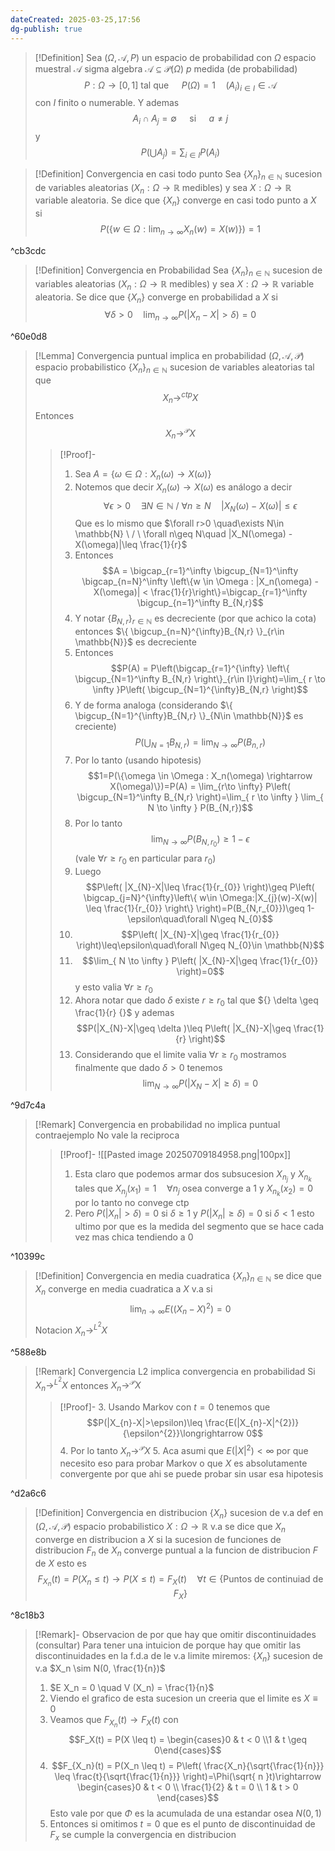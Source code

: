 ```yaml
---
dateCreated: 2025-03-25,17:56
dg-publish: true
---
```

>[!Definition]
>Sea ${} (\Omega, \mathcal{A}, P) {}$ un espacio de probabilidad con $\Omega$ espacio muestral $\mathcal{A}$ sigma algebra $\mathcal{A} \subseteq \mathcal{P}(\Omega)$ $p$ medida (de probabilidad) 
>$$P : \Omega \rightarrow [0, 1] \text{ tal que }\quad P(\Omega)=1\quad(A_i)_{i \in I} \in \mathcal{A}$$
>con $I$ finito o numerable. Y ademas $$A_{i}\cap A_{j}=\emptyset\quad\text{ si }\quad a\neq j$$ y $$P\left( \bigcup A_{j} \right)=\sum_{i \in I}P(A_{i})$$ 

>[!Definition] Convergencia en casi todo punto
>Sea $\{ X_{n} \}_{n\in \mathbb{N}}$ sucesion de variables aleatorias ($X_{n}:\Omega\rightarrow\mathbb{R}$ medibles) y sea $X:\Omega\rightarrow\mathbb{R}$ variable aleatoria. Se dice que $\{ X_{n} \}$ converge en casi todo punto a $X$ si $$P(\{ w\in \Omega:\lim_{ n \to \infty } X_{n}(w)=X(w) \})=1$$

^cb3cdc

>[!Definition] Convergencia en Probabilidad
>Sea $\{ X_{n} \}_{n\in \mathbb{N}}$ sucesion de variables aleatorias ($X_{n}:\Omega\rightarrow\mathbb{R}$ medibles) y sea $X:\Omega\rightarrow\mathbb{R}$ variable aleatoria. Se dice que $\{ X_{n} \}$ converge en probabilidad a $X$ si 
>$$\forall \delta >0 \quad\lim_{ n \to \infty } P(|X_{n}-X|>\delta )=0$$
>

^60e0d8

>[!Lemma] Convergencia puntual implica en probabilidad
>$(\Omega,\mathcal{A},\mathcal{P})$ espacio probabilistico $\{X_{n}\}_{n\in\mathbb{N}}$ sucesion de variables aleatorias tal que 
>$$X_{n}\rightarrow^{ctp}  X$$
>Entonces $$X_{n}\rightarrow^{\mathcal{P}}X$$ 
>>[!Proof]-
>>1. Sea $A = \{\omega \in \Omega : X_n(\omega) \rightarrow X(\omega)\}$
>>2. Notemos que decir $X_{n}(\omega)\rightarrow X(\omega)$ es análogo a decir  $$\forall \epsilon>0 \quad\exists N\in \mathbb{N}  \ / \ \forall n\geq N\quad |X_N(\omega) - X(\omega)|\leq \epsilon$$
>>Que es lo mismo que $\forall r>0 \quad\exists N\in \mathbb{N}  \ / \ \forall n\geq N\quad |X_N(\omega) - X(\omega)|\leq \frac{1}{r}$
>>4. Entonces $$A = \bigcap_{r=1}^\infty \bigcup_{N=1}^\infty \bigcap_{n=N}^\infty \left\{w \in \Omega : |X_n(\omega) - X(\omega)| < \frac{1}{r}\right\}=\bigcap_{r=1}^\infty \bigcup_{n=1}^\infty B_{N,r}$$
>>5. Y notar $\{B_{N,r}\}_{r\in \mathbb{N}}$ es decreciente (por que achico la cota) entonces $\{ \bigcup_{n=N}^{\infty}B_{N,r} \}_{r\in \mathbb{N}}$ es decreciente
>>6. Entonces $$P(A) = P\left(\bigcap_{r=1}^{\infty} \left\{ \bigcup_{N=1}^\infty B_{N,r} \right\}_{r\in I}\right)=\lim_{ r \to \infty }P\left( \bigcup_{N=1}^{\infty}B_{N,r} \right)$$
>>7. Y de forma analoga (considerando $\{ \bigcup_{N=1}^{\infty}B_{N,r} \}_{N\in \mathbb{N}}$ es creciente) $$P\left(\bigcup_{N=1}B_{N,r}\right)=\lim_{ N \to \infty } P(B_{n,r})$$ 
>>8. Por lo tanto (usando hipotesis)  $$1=P(\{\omega \in \Omega : X_n(\omega) \rightarrow X(\omega)\})=P(A)  = \lim_{r\to \infty} P\left( \bigcup_{N=1}^\infty B_{N,r} \right)=\lim_{ r \to \infty } \lim_{ N \to \infty } P(B_{N,r})$$
>>9. Por lo tanto $$\lim_{ N \to \infty } P(B_{N,r_{0}})\geq 1-\epsilon$$ (vale $\forall r\geq r_{0}$ en particular para $r_{0}$) 
>>10. Luego $$P\left( |X_{N}-X|\leq \frac{1}{r_{0}} \right)\geq P\left( \bigcap_{j=N}^{\infty}\left\{  w\in \Omega:|X_{j}(w)-X(w)| \leq \frac{1}{r_{0}} \right\}  \right)=P(B_{N,r_{0}})\geq 1-\epsilon\quad\forall N\geq N_{0}$$
>>11. $$P\left( |X_{N}-X|\geq \frac{1}{r_{0}} \right)\leq\epsilon\quad\forall N\geq N_{0}\in \mathbb{N}$$
>>12. $$\lim_{ N \to \infty } P\left( |X_{N}-X|\geq \frac{1}{r_{0}} \right)=0$$ y esto valia $\forall r\geq r_{0}$ 
>>13. Ahora notar que dado $\delta$ existe $r\geq r_{0}$ tal que ${} \delta \geq \frac{1}{r} {}$ y ademas $$P(|X_{N}-X|\geq \delta )\leq P\left( |X_{N}-X|\geq \frac{1}{r} \right)$$
>>14. Considerando que el limite valia ${} \forall r\geq r_{0} {}$  mostramos finalmente que dado $\delta >0$ tenemos $$\lim_{ N \to \infty } P(|X_{N}-X|\geq \delta )=0$$   

^9d7c4a

>[!Remark] Convergencia en probabilidad no implica puntual contraejemplo
>No vale la reciproca
>>[!Proof]-
>>![[Pasted image 20250709184958.png|100px]]
>>1. Esta claro que podemos armar dos subsucesion $X_{n_{j}}$ y $X_{n_{k}}$ tales que $X_{n_{j}}(x_{1})=1 \quad\forall n_{j}$ osea converge a 1 y $X_{n_{k}}(x_{2})=0$ por lo tanto no convege ctp
>>2. Pero $P(|X_{n}|>\delta )=0$ si $\delta \geq1$ y $P(|X_{n}|\geq\delta )=0$ si $\delta <1$ esto ultimo por que es la medida del segmento que se hace cada vez mas chica tendiendo a 0

^10399c

>[!Definition] Convergencia en media cuadratica
>$\{ X_{n} \}_{n\in \mathbb{N}}$ se dice que $X_{n}$ converge en media cuadratica a $X$ v.a si $$\lim_{ n \to \infty } E((X_{n}-X)^{2})=0$$
>Notacion $X_{n}\rightarrow^{L^{2}}X$  

^588e8b

>[!Remark] Convergencia L2 implica convergencia en probabilidad 
>Si $X_{n}\rightarrow^{L^{2}}X$ entonces $X_{n}\rightarrow^{\mathcal{P}}X$
>>[!Proof]-
>>3. Usando Markov con $t=0$ tenemos que $$P(|X_{n}-X|>\epsilon)\leq \frac{E(|X_{n}-X|^{2})}{\epsilon^{2}}\longrightarrow  0$$
>>4. Por lo tanto $X_{n}\rightarrow^{\mathcal{P}}X$ 
>>5. Aca asumi que $E(|X|^{2})<\infty$ por que necesito eso para probar Markov o que $X$ es absolutamente convergente por que ahi se puede probar sin usar esa hipotesis

^d2a6c6

>[!Definition] Convergencia en distribucion
>$\{ X_{n} \}$ sucesion de v.a def en $(\Omega,\mathcal{A},\mathcal{P})$ espacio probabilistico $X:\Omega\rightarrow\mathbb{R}$ v.a se dice que $X_{n}$ converge en distribucion a $X$ si la sucesion de funciones de distribucion $F_{n}$   de $X_{n}$ converge puntual a la funcion de distribucion $F$ de $X$ esto es $$F_{X_{n}}(t)=P(X_{n}\leq t)\longrightarrow P(X\leq t)= F_{X}(t)\quad \forall t\in \{ \text{Puntos de continuiad de }F_{X} \}$$
>

^8c18b3

>[!Remark]-
>Observacion de por que hay que omitir discontinuidades (consultar)
>Para tener una intuicion de porque hay que omitir las discontinuidades en la f.d.a de le v.a limite miremos: $\{X_n\}$ sucesion de v.a $X_n \sim N(0, \frac{1}{n})$
>1. $E X_n = 0 \quad V (X_n) = \frac{1}{n}$
>2. Viendo el grafico de esta sucesion un creeria que el limite es $X\equiv0$
>3. Veamos que $F_{X_n}(t) \rightarrow F_X(t)$ con $$F_X(t) = P(X \leq t) = \begin{cases}0 & t < 0 \\1 & t \geq 0\end{cases}$$
>4. $$F_{X_n}(t) = P(X_n \leq t) = P\left( \frac{X_n}{\sqrt{\frac{1}{n}}} \leq \frac{t}{\sqrt{\frac{1}{n}}} \right)=\Phi(\sqrt{ n }t)\rightarrow \begin{cases}0 & t < 0 \\ \frac{1}{2} & t = 0 \\ 1 & t > 0 
\end{cases}$$ 
>Esto vale por que $\Phi$ es la acumulada de una estandar osea $N(0,1)$  
>5. Entonces si omitimos $t=0$ que es el punto de discontinuidad de $F_{x}$ se cumple la convergencia en distribucion
